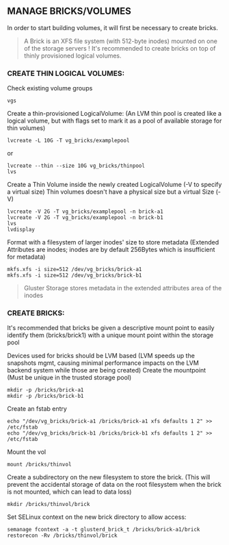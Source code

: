 ## MANAGE BRICKS/VOLUMES
In order to start building volumes, it will first be necessary to create bricks.
> A Brick is an XFS file system (with 512-byte inodes) mounted on one of the storage servers !
> It's recommended to create bricks on top of thinly provisioned logical volumes.

### CREATE THIN LOGICAL VOLUMES:
Check existing volume groups
```
vgs
```
Create a thin-provisioned LogicalVolume: (An LVM thin pool is created like a logical volume, but with flags set to mark it as a pool of available storage for thin volumes)
```
lvcreate -L 10G -T vg_bricks/examplepool
```
or
```
lvcreate --thin --size 10G vg_bricks/thinpool
lvs
```
Create a Thin Volume inside the newly created LogicalVolume (-V to specify a virtual size)
Thin volumes doesn't have a physical size but a virtual Size (-V)
```
lvcreate -V 2G -T vg_bricks/examplepool -n brick-a1
lvcreate -V 2G -T vg_bricks/examplepool -n brick-b1
lvs	
lvdisplay
```
Format with a filesystem of larger inodes' size to store metadata (Extended Attributes are inodes; inodes are by default 256Bytes which is insufficient for metadata)
```
mkfs.xfs -i size=512 /dev/vg_bricks/brick-a1
mkfs.xfs -i size=512 /dev/vg_bricks/brick-b1
```
> Gluster Storage stores metadata in the extended attributes area of the inodes

### CREATE BRICKS:
It's recommended that bricks be given a descriptive mount point to easily identify them (bricks/brick1) with a unique mount point within the storage pool

Devices used for bricks should be LVM based (LVM speeds up the snapshots mgmt, causing minimal performance impacts on the LVM backend system while those are being created)
Create the mountpoint (Must be unique in the trusted storage pool)
```
mkdir -p /bricks/brick-a1
mkdir -p /bricks/brick-b1
```
Create an fstab entry
```
echo "/dev/vg_bricks/brick-a1 /bricks/brick-a1 xfs defaults 1 2" >> /etc/fstab
echo "/dev/vg_bricks/brick-b1 /bricks/brick-b1 xfs defaults 1 2" >> /etc/fstab
```
Mount the vol
```
mount /bricks/thinvol
```
Create a subdirectory on the new filesystem to store the brick. (This will prevent the accidental storage of data on the root filesystem when the brick is not mounted, which can lead to data loss)
```
mkdir /bricks/thinvol/brick
```
Set SELinux context on the new brick directory to allow access:
```
semanage fcontext -a -t glusterd_brick_t /bricks/brick-a1/brick
restorecon -Rv /bricks/thinvol/brick
```
